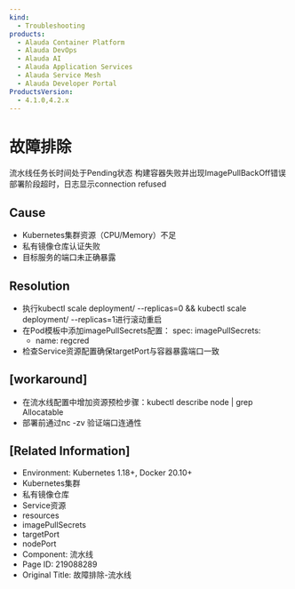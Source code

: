 ```yaml
---
kind:
  - Troubleshooting
products:
  - Alauda Container Platform
  - Alauda DevOps
  - Alauda AI
  - Alauda Application Services
  - Alauda Service Mesh
  - Alauda Developer Portal
ProductsVersion:
  - 4.1.0,4.2.x
---
```

<!-- A type of document that involves encountering a fault, diagnosing it, performing root cause analysis, and providing solutions. -->

# 故障排除

流水线任务长时间处于Pending状态 构建容器失败并出现ImagePullBackOff错误 部署阶段超时，日志显示connection refused

## Cause
- Kubernetes集群资源（CPU/Memory）不足
- 私有镜像仓库认证失败
- 目标服务的端口未正确暴露

## Resolution
- 执行kubectl scale deployment/<deployment-name> --replicas=0 && kubectl scale deployment/<deployment-name> --replicas=1进行滚动重启
- 在Pod模板中添加imagePullSecrets配置：
spec:
  imagePullSecrets:
    - name: regcred
- 检查Service资源配置确保targetPort与容器暴露端口一致

## [workaround]
- 在流水线配置中增加资源预检步骤：kubectl describe node | grep Allocatable
- 部署前通过nc -zv <service-ip> <port>验证端口连通性

## [Related Information]
- Environment: Kubernetes 1.18+, Docker 20.10+
- Kubernetes集群
- 私有镜像仓库
- Service资源
- resources
- imagePullSecrets
- targetPort
- nodePort
- Component: 流水线
- Page ID: 219088289
- Original Title: 故障排除-流水线
